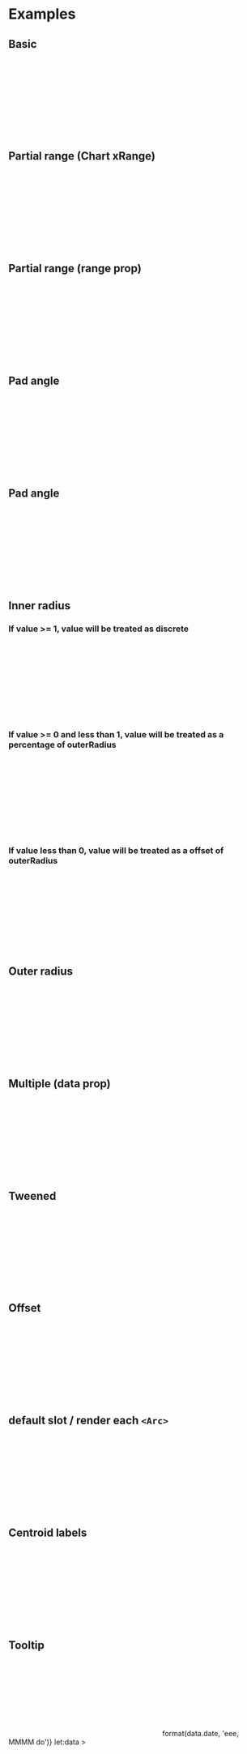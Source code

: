 <script lang="ts">
	import { scaleOrdinal } from 'd3-scale';
	import { format } from 'date-fns';
	import { sum } from 'd3-array';
	import { formatDate, PeriodType } from 'svelte-ux/utils/date';
	import { format as formatUtil } from 'svelte-ux/utils/format';

	import Chart, { Svg } from '$lib/components/Chart.svelte';
	import Arc from '$lib/components/Arc.svelte';
	import Pie from '$lib/components/Pie.svelte';
	import Text from '$lib/components/Text.svelte';
	import Tooltip from '$lib/components/Tooltip.svelte';
	import TooltipItem from '$lib/components/TooltipItem.svelte';

	import Preview from '$lib/docs/Preview.svelte';
	import { createDateSeries } from '$lib/utils/genData';


	const data = createDateSeries({ min: 20, max: 100, value: 'integer', count: 4 });
	const data2 = createDateSeries({ min: 20, max: 100, value: 'integer', count: 4 });

	$: dataSum = sum(data, d => d.value);

	const colorKeys = [...new Set(data.map(d => d.date))]
	const keyColors = ['var(--color-blue-500)', 'var(--color-green-500)', 'var(--color-purple-500)', 'var(--color-orange-500)'];
</script>

# Examples

## Basic

<Preview>
	<div class="h-[300px] p-4 border rounded">
		<Chart
			{data}
			x="value"
			r="date"
			rScale={scaleOrdinal()}
			rDomain={colorKeys}
			rRange={keyColors}
		>
			<Svg>
				<Pie />
			</Svg>
		</Chart>
	</div>
</Preview>

## Partial range (Chart xRange)

<Preview>
	<div class="h-[300px] p-4 border rounded">
		<Chart
			{data}
			x="value"
			xRange={[-90, 90]}
			r="date"
			rScale={scaleOrdinal()}
			rDomain={colorKeys}
			rRange={keyColors}
		>
			<Svg>
				<Pie />
			</Svg>
		</Chart>
	</div>
</Preview>

## Partial range (range prop)

<Preview>
	<div class="h-[300px] p-4 border rounded">
		<Chart 
			{data}
			x="value"
			r="date"
			rScale={scaleOrdinal()}
			rDomain={colorKeys}
			rRange={keyColors}
		>
			<Svg>
				<Pie range={[-90, 90]} color="var(--color-blue-500)" />
			</Svg>
		</Chart>
	</div>
</Preview>

## Pad angle

<Preview>
	<div class="h-[300px] p-4 border rounded">
		<Chart
			{data}
			x="value"
			r="date"
			rScale={scaleOrdinal()}
			rDomain={colorKeys}
			rRange={keyColors}
		>
			<Svg>
				<Pie padAngle={0.05} />
			</Svg>
		</Chart>
	</div>
</Preview>

## Pad angle

<Preview>
	<div class="h-[300px] p-4 border rounded">
		<Chart
			{data}
			x="value"
			r="date"
			rScale={scaleOrdinal()}
			rDomain={colorKeys}
			rRange={keyColors}
		>
			<Svg>
				<Pie innerRadius={100} padAngle={0.03} />
			</Svg>
		</Chart>
	</div>
</Preview>

## Inner radius

### If value >= 1, value will be treated as discrete

<Preview>
	<div class="h-[300px] p-4 border rounded">
		<Chart
			{data}
			x="value"
			r="date"
			rScale={scaleOrdinal()}
			rDomain={colorKeys}
			rRange={keyColors}
		>
			<Svg>
				<Pie innerRadius={100} />
			</Svg>
		</Chart>
	</div>
</Preview>

### If value >= 0 and less than 1, value will be treated as a percentage of outerRadius

<Preview>
	<div class="h-[300px] p-4 border rounded">
		<Chart
			{data}
			x="value"
			r="date"
			rScale={scaleOrdinal()}
			rDomain={colorKeys}
			rRange={keyColors}
		>
			<Svg>
				<Pie innerRadius={.9} />
			</Svg>
		</Chart>
	</div>
</Preview>

### If value less than 0, value will be treated as a offset of outerRadius

<Preview>
	<div class="h-[300px] p-4 border rounded">
		<Chart
			{data}
			x="value"
			r="date"
			rScale={scaleOrdinal()}
			rDomain={colorKeys}
			rRange={keyColors}
		>
			<Svg>
				<Pie innerRadius={-30} />
			</Svg>
		</Chart>
	</div>
</Preview>

## Outer radius

<Preview>
	<div class="h-[300px] p-4 border rounded">
		<Chart
			{data}
			x="value"
			r="date"
			rScale={scaleOrdinal()}
			rDomain={colorKeys}
			rRange={keyColors}
		>
			<Svg>
				<Pie outerRadius={100} />
			</Svg>
		</Chart>
	</div>
</Preview>

## Multiple (data prop)

<Preview>
	<div class="h-[300px] p-4 border rounded">
		<Chart
			{data}
			x="value"
			r="date"
			rScale={scaleOrdinal()}
			rDomain={colorKeys}
			rRange={keyColors}
		>
			<Svg>
				<Pie innerRadius={100} {data} />
				<Pie outerRadius={90} data={data2} />
			</Svg>
		</Chart>
	</div>
</Preview>

## Tweened

<Preview>
	<div class="h-[300px] p-4 border rounded">
		<Chart
			{data}
			x="value"
			r="date"
			rScale={scaleOrdinal()}
			rDomain={colorKeys}
			rRange={keyColors}
		>
			<Svg>
				<Pie tweened />
			</Svg>
		</Chart>
	</div>
</Preview>

## Offset

<Preview>
	<div class="h-[300px] p-4 border rounded">
		<Chart
			{data}
			x="value"
			r="date"
			rScale={scaleOrdinal()}
			rDomain={colorKeys}
			rRange={keyColors}
		>
			<Svg>
				<Pie offset={4} />
			</Svg>
		</Chart>
	</div>
</Preview>

## default slot / render each `<Arc>`

<Preview>
	<div class="h-[300px] p-4 border rounded">
		<Chart
			{data}
			x="value"
			r="date"
			rScale={scaleOrdinal()}
			rDomain={colorKeys}
			rRange={keyColors}
		>
			<Svg>
				<Pie let:arcs>
					{#each arcs as arc, index}
						<Arc
							startAngle={arc.startAngle}
							endAngle={arc.endAngle}
							padAngle={arc.padAngle}
							fill={keyColors[index]}
							offset={index === 0 ? 16 : 0}
						/>
					{/each}
				</Pie>
			</Svg>
		</Chart>
	</div>
</Preview>

## Centroid labels

<Preview>
	<div class="h-[300px] p-4 border rounded">
		<Chart
			{data}
			x="value"
			r="date"
			rScale={scaleOrdinal()}
			rDomain={colorKeys}
			rRange={keyColors}
		>
			<Svg>
				<Pie let:arcs>
					{#each arcs as arc, index}
						<Arc
							startAngle={arc.startAngle}
							endAngle={arc.endAngle}
							padAngle={arc.padAngle}
							fill={keyColors[index]}
							let:centroid
						>
							<Text
								value={formatUtil(data[index].value / dataSum, 'percent')}
								x={centroid[0]}
								y={centroid[1]}
								dy={-8}
								textAnchor="middle"
								verticalAnchor="middle"
								class="text-lg"
              />
							<Text
								value={data[index].value}
								x={centroid[0]}
								y={centroid[1]}
								dy={8}
								textAnchor="middle"
								verticalAnchor="middle"
								class="text-sm fill-black/50"
              />
						</Arc>
					{/each}
				</Pie>
			</Svg>
		</Chart>
	</div>
</Preview>

## Tooltip

<Preview>
	<div class="h-[300px] p-4 border rounded">
		<Chart
			{data}
			x="value"
			r="date"
			rScale={scaleOrdinal()}
			rDomain={colorKeys}
			rRange={keyColors}
			tooltip={{ mode: 'manual' }}
			let:tooltip
		>
			<Svg>
				<Pie {tooltip} />
			</Svg>
			<Tooltip
				header={data => format(data.date, 'eee, MMMM do')}
				let:data
			>
				<TooltipItem
					label="value"
					value={data.value}
					format="integer"
					valueAlign="right"
				/>
				<TooltipItem
					label="percent"
					value={data.value / dataSum}
					format="percent"
					valueAlign="right"
				/>
			</Tooltip>
		</Chart>
	</div>
</Preview>
